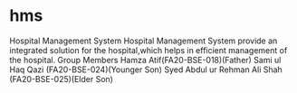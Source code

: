 # hms
Hospital Management System
Hospital Management System provide an integrated solution for the hospital,which helps in efficient management of the hospital.
Group Members
Hamza Atif(FA20-BSE-018)(Father)
Sami ul Haq Qazi (FA20-BSE-024)(Younger Son)
Syed Abdul ur Rehman Ali Shah (FA20-BSE-025)(Elder Son)

